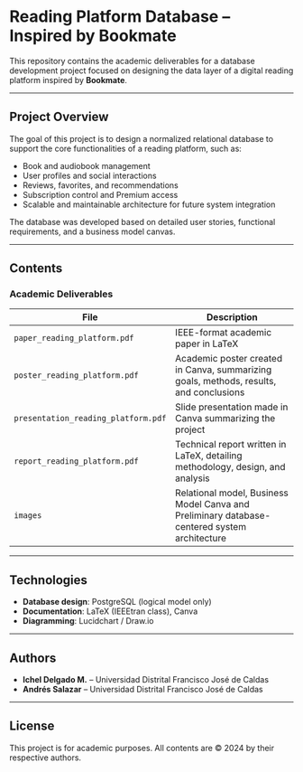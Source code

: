 # Reading Platform Database – Inspired by Bookmate

This repository contains the academic deliverables for a database development project focused on designing the data layer of a digital reading platform inspired by **Bookmate**.

---

## Project Overview

The goal of this project is to design a normalized relational database to support the core functionalities of a reading platform, such as:

- Book and audiobook management
- User profiles and social interactions
- Reviews, favorites, and recommendations
- Subscription control and Premium access
- Scalable and maintainable architecture for future system integration

The database was developed based on detailed user stories, functional requirements, and a business model canvas.

---

## Contents

### Academic Deliverables

| File | Description |
|------|-------------|
| `paper_reading_platform.pdf` | IEEE-format academic paper in LaTeX |
| `poster_reading_platform.pdf` | Academic poster created in Canva, summarizing goals, methods, results, and conclusions |
| `presentation_reading_platform.pdf` | Slide presentation made in Canva summarizing the project |
| `report_reading_platform.pdf` | Technical report written in LaTeX, detailing methodology, design, and analysis |
| `images` | Relational model, Business Model Canva and Preliminary database-centered system architecture |
---

## Technologies

- **Database design**: PostgreSQL (logical model only)
- **Documentation**: LaTeX (IEEEtran class), Canva
- **Diagramming**: Lucidchart / Draw.io

---

## Authors

- **Ichel Delgado M.** – Universidad Distrital Francisco José de Caldas  
- **Andrés Salazar** – Universidad Distrital Francisco José de Caldas  

---

## License

This project is for academic purposes. All contents are © 2024 by their respective authors.

